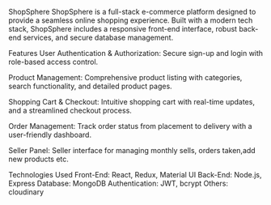 ShopSphere
ShopSphere is a full-stack e-commerce platform designed to provide a seamless online shopping experience. Built with a modern tech stack, ShopSphere includes a responsive front-end interface, robust back-end services, and secure database management.

Features
User Authentication & Authorization: Secure sign-up and login with role-based access control.

Product Management: Comprehensive product listing with categories, search functionality, and detailed product pages.

Shopping Cart & Checkout: Intuitive shopping cart with real-time updates, and a streamlined checkout process.

Order Management: Track order status from placement to delivery with a user-friendly dashboard.


Seller Panel: Seller interface for managing monthly sells, orders taken,add new products etc.



Technologies Used
Front-End: React, Redux, Material UI
Back-End: Node.js, Express
Database: MongoDB
Authentication: JWT, bcrypt
Others: cloudinary
